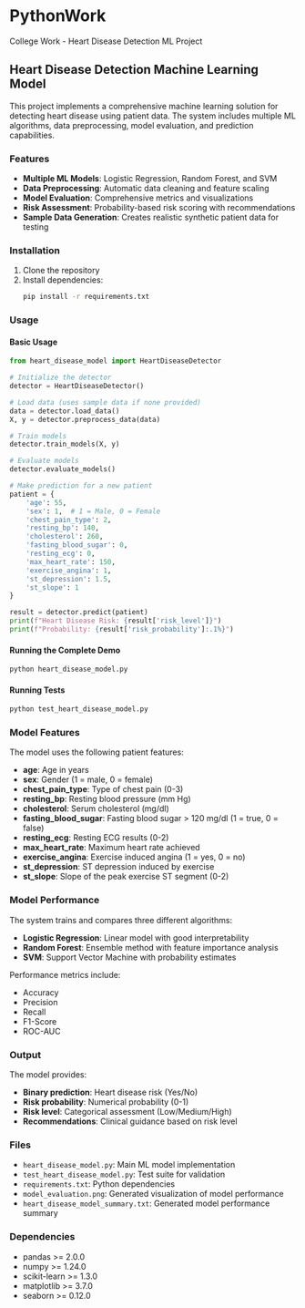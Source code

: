 # PythonWork
College Work - Heart Disease Detection ML Project

## Heart Disease Detection Machine Learning Model

This project implements a comprehensive machine learning solution for detecting heart disease using patient data. The system includes multiple ML algorithms, data preprocessing, model evaluation, and prediction capabilities.

### Features

- **Multiple ML Models**: Logistic Regression, Random Forest, and SVM
- **Data Preprocessing**: Automatic data cleaning and feature scaling
- **Model Evaluation**: Comprehensive metrics and visualizations
- **Risk Assessment**: Probability-based risk scoring with recommendations
- **Sample Data Generation**: Creates realistic synthetic patient data for testing

### Installation

1. Clone the repository
2. Install dependencies:
   ```bash
   pip install -r requirements.txt
   ```

### Usage

#### Basic Usage
```python
from heart_disease_model import HeartDiseaseDetector

# Initialize the detector
detector = HeartDiseaseDetector()

# Load data (uses sample data if none provided)
data = detector.load_data()
X, y = detector.preprocess_data(data)

# Train models
detector.train_models(X, y)

# Evaluate models
detector.evaluate_models()

# Make prediction for a new patient
patient = {
    'age': 55,
    'sex': 1,  # 1 = Male, 0 = Female
    'chest_pain_type': 2,
    'resting_bp': 140,
    'cholesterol': 260,
    'fasting_blood_sugar': 0,
    'resting_ecg': 0,
    'max_heart_rate': 150,
    'exercise_angina': 1,
    'st_depression': 1.5,
    'st_slope': 1
}

result = detector.predict(patient)
print(f"Heart Disease Risk: {result['risk_level']}")
print(f"Probability: {result['risk_probability']:.1%}")
```

#### Running the Complete Demo
```bash
python heart_disease_model.py
```

#### Running Tests
```bash
python test_heart_disease_model.py
```

### Model Features

The model uses the following patient features:
- **age**: Age in years
- **sex**: Gender (1 = male, 0 = female)
- **chest_pain_type**: Type of chest pain (0-3)
- **resting_bp**: Resting blood pressure (mm Hg)
- **cholesterol**: Serum cholesterol (mg/dl)
- **fasting_blood_sugar**: Fasting blood sugar > 120 mg/dl (1 = true, 0 = false)
- **resting_ecg**: Resting ECG results (0-2)
- **max_heart_rate**: Maximum heart rate achieved
- **exercise_angina**: Exercise induced angina (1 = yes, 0 = no)
- **st_depression**: ST depression induced by exercise
- **st_slope**: Slope of the peak exercise ST segment (0-2)

### Model Performance

The system trains and compares three different algorithms:
- **Logistic Regression**: Linear model with good interpretability
- **Random Forest**: Ensemble method with feature importance analysis
- **SVM**: Support Vector Machine with probability estimates

Performance metrics include:
- Accuracy
- Precision
- Recall
- F1-Score
- ROC-AUC

### Output

The model provides:
- **Binary prediction**: Heart disease risk (Yes/No)
- **Risk probability**: Numerical probability (0-1)
- **Risk level**: Categorical assessment (Low/Medium/High)
- **Recommendations**: Clinical guidance based on risk level

### Files

- `heart_disease_model.py`: Main ML model implementation
- `test_heart_disease_model.py`: Test suite for validation
- `requirements.txt`: Python dependencies
- `model_evaluation.png`: Generated visualization of model performance
- `heart_disease_model_summary.txt`: Generated model performance summary

### Dependencies

- pandas >= 2.0.0
- numpy >= 1.24.0
- scikit-learn >= 1.3.0
- matplotlib >= 3.7.0
- seaborn >= 0.12.0
